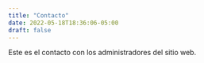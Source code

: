 ```yaml
---
title: "Contacto"
date: 2022-05-18T18:36:06-05:00
draft: false
---
```

Este es el contacto con los administradores del sitio web.

